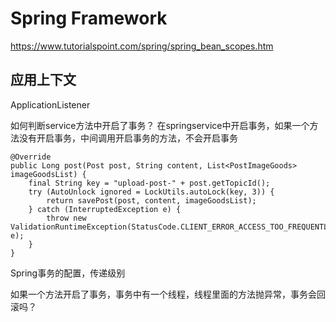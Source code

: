 # Spring Framework

https://www.tutorialspoint.com/spring/spring_bean_scopes.htm

## 应用上下文


ApplicationListener


如何判断service方法中开启了事务？
在springservice中开启事务，如果一个方法没有开启事务，中间调用开启事务的方法，不会开启事务
```java{4}
@Override
public Long post(Post post, String content, List<PostImageGoods> imageGoodsList) {
    final String key = "upload-post-" + post.getTopicId();
    try (AutoUnlock ignored = LockUtils.autoLock(key, 3)) {
        return savePost(post, content, imageGoodsList);
    } catch (InterruptedException e) {
        throw new ValidationRuntimeException(StatusCode.CLIENT_ERROR_ACCESS_TOO_FREQUENTLY_CODE, e);
    }
}
```

Spring事务的配置，传递级别

如果一个方法开启了事务，事务中有一个线程，线程里面的方法抛异常，事务会回滚吗？
